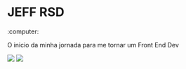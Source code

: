 <h1> JEFF RSD </h1>
:computer:<p>O inicio da minha jornada para me tornar um Front End Dev</p>

<img src="https://img.shields.io/badge/-Formado%20em%20Arquitetura%20e%20Urbanismo-blue">

<img src="https://img.shields.io/github/followers/jeffrsd?style=social">







<!---
Jeffrsd/Jeffrsd is a ✨ special ✨ repository because its `README.md` (this file) appears on your GitHub profile.
You can click the Preview link to take a look at your changes.
--->
